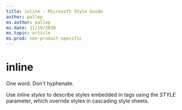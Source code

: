 ```yaml
---
title: inline - Microsoft Style Guide
author: pallep
ms.author: pallep
ms.date: 11/19/2016
ms.topic: article
ms.prod: non-product-specific
---
```


# inline

One word. Don't hyphenate. 

Use *inline styles* to describe styles embedded in tags using the *STYLE* parameter, which override styles in cascading style sheets. 
